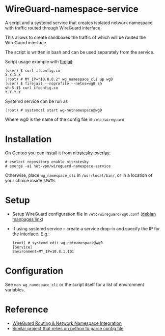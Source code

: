 # WireGuard-namespace-service
A script and a systemd service that creates isolated network namespace with traffic routed through WireGuard interface.

This allows to create sandboxes the traffic of which will be routed the WireGuard interface.

The script is written in bash and can be used separately from the service.

Script usage example with [firejail](https://firejail.wordpress.com/):

```
(user) $ curl ifconfig.co
X.X.X.X
(root) # MY_IP="10.8.0.2" wg_namespace_cli up wg0
(user) $ firejail --noprofile --netns=wg0 sh
sh-5.1$ curl ifconfig.co
Y.Y.Y.Y
```

Systemd service can be run as

```
(root) # systemctl start wg-netnamespace@wg0
```

Where wg0 is the name of the config file in `/etc/wireguard`


# Installation

On Gentoo you can install it from [nitratesky-overlay](https://github.com/VTimofeenko/nitratesky):

    # eselect repository enable nitratesky
    # emerge -a1 net-vpn/wireguard-namespace-service

Otherwise, place `wg_namespace_cli` in `/usr/local/bin/`, or in a location of your choice inside `$PATH`.

# Setup

* Setup WireGuard configuration file in `/etc/wireguard/wg0.conf` ([debian manpages link](https://manpages.debian.org/unstable/wireguard-tools/wg.8.en.html#CONFIGURATION_FILE_FORMAT))
* If using systemd service – create a service drop-in and specify the IP for the interface. E.g.:

    ```
    (root) # systemd edit wg-netnamespace@wg0
    [Service]
    Environment=MY_IP=10.8.1.101
    ```

# Configuration

See `man wg_namespace_cli` or the script itself for a list of environment variables.

# Reference

* [WireGuard Routing & Network Namespace Integration](https://www.wireguard.com/netns/)
* [Similar project that relies on python to parse config file](https://github.com/dadevel/wg-netns)
